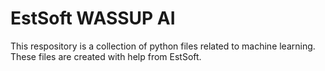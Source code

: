 # EstSoft WASSUP AI
This respository is a collection of python files related to machine learning.
These files are created with help from EstSoft.
